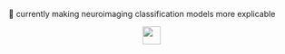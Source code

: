 🌱 currently making neuroimaging classification models more explicable 


<p align="center">
	<a href="https://www.linkedin.com/in/matiasberrios">
<img height="32" width="32" src="https://cdn.simpleicons.org/linkedin/0A66C2" />
	</a>
</p>

